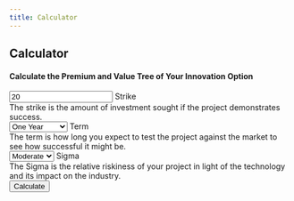 ```yaml
---
title: Calculator
---
```


## Calculator

#### Calculate the Premium and Value Tree of Your Innovation Option

<div>
    <div>
      <input id='strike' type='tel' placeholder='Strike' value='20' name='strike'>
      <label for='strike'>Strike</label>
    </div>
    <div>
      The strike is the amount of investment sought if the project demonstrates success.
    </div>
    <div>
      <select id='term'>
        <option value='One Week'>One Week</option>
        <option value='One Fortnight'>One Fortnight</option>
        <option value='One Month'>One Month</option>
        <option value='One Quarter'>One Quarter</option>
        <option value='Six Months'>Six Months</option>
        <option value='One Year' selected>One Year</option>
        <option value='Two Years'>Two Years</option>
      </select>
      <label for='term'>Term</label>
    </div>
    <div>
      The term is how long you expect to test the project against the market to see how successful it might be.
    </div>
    <div>
      <select id='sigma'>
        <option value='Very Low'>Very Low</option>
        <option value='Low'>Low</option>
        <option value='Moderate' selected>Moderate</option>
        <option value='High'>High</option>
        <option value='Very High'>Very High</option>
      </select>
      <label for='offset'>Sigma</label>
    </div>
    <div>
      The Sigma is the relative riskiness of your project in light of the technology and its impact on the industry.
    </div>
    <div>
        <input id="calculate" type="button" value="Calculate" onclick="calculateOption();" />
    </div>
    <div class='mt-5 text-center'>
      <h2>
        <span id='premium'></span>
      </h2>
      <h4>
        <span id='tree-title'></span>
      </h4>
    </div>
      <span id='valuation-tree'></span>
    </div>
</div>